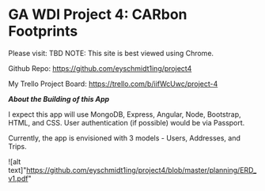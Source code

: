 # GA WDI Project 4:  CARbon Footprints





Please visit:  TBD
NOTE:  This site is best viewed using Chrome.

Github Repo:  https://github.com/eyschmidt1ing/project4

My Trello Project Board:  https://trello.com/b/iifWcUwc/project-4


**_About the Building of this App_**

I expect this app will use MongoDB, Express, Angular, Node, Bootstrap, HTML, and CSS.  User authentication (if possible) would be via Passport.

Currently, the app is envisioned with 3 models - Users, Addresses, and Trips.  

![alt text]"https://github.com/eyschmidt1ing/project4/blob/master/planning/ERD_v1.pdf"

